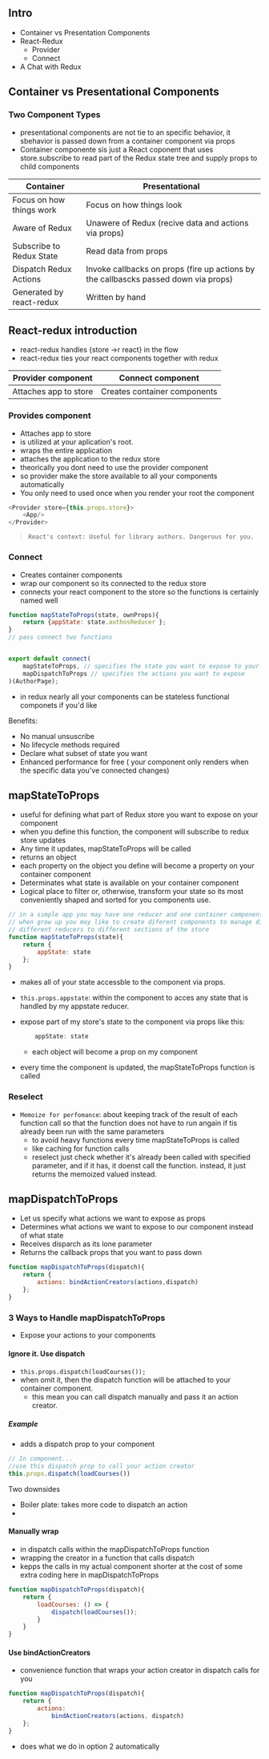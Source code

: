 ## Intro

- Container vs Presentation Components
- React-Redux
    - Provider
    - Connect
- A Chat with Redux


## Container vs Presentational Components

### Two Component Types

- presentational components are not tie to an specific behavior, it sbehavior is passed down from a container component via props 
- Container componente sis just a React coponent that uses store.subscribe to read part of the Redux state tree and supply props to child components

|**Container**|**Presentational**|
|--|--|
|Focus on how things work|Focus on how things look|
|Aware of Redux|Unawere of Redux (recive data and actions via props)|
|Subscribe to Redux State|Read data from props|
|Dispatch Redux Actions|Invoke callbacks on props (fire up actions by the callbascks passed down via props)|
|Generated by react-redux|Written by hand|

## React-redux introduction

- react-redux handles {store ->r react} in the flow
- react-redux ties your react components together with redux

|**Provider component**|**Connect component**|
|--|--|
| Attaches app to store| Creates container components|

### Provides component

- Attaches app to store
- is utilized at your aplication's root.
- wraps the entire application
- attaches the application to the redux store
- theorically you dont need to use the provider component 
- so provider make the store available to all your components automatically
- You only need to used once when you render your root the component 
```js
<Provider store={this.props.store}>
    <App/>
</Provider>
```
> `React's context: Useful for library authors. Dangerous for you.`

### Connect

- Creates container components
- wrap our component so its connected to the redux store
- connects your react component to the store so the functions is certainly named well 

```js
function mapStateToProps(state, ownProps){
    return {appState: state.authosReducer };
}
// pass connect two functions


export default connect(
    mapStateToProps, // specifies the state you want to expose to your component
    mapDispatchToProps // specifies the actions you want to expose
)(AuthorPage);
```
- in redux nearly all your components can be stateless functional componets if you'd like 

Benefits:
- No manual unsuscribe
- No lifecycle methods required
- Declare what subset of state you want 
- Enhanced performance for free ( your component only renders when the specific data you've connected changes)

## mapStateToProps

- useful for defining what part of Redux store you want to expose on your component
- when you define this function, the component will subscribe to redux store updates
- Any time it updates, mapStateToProps will be called 
- returns an object
- each property on the object you define will become a property on your container component 
- Determinates what state is available on your container component
- Logical place to filter or, otherwise, transform your state so its most conveniently shaped and sorted for you components use.

```js
// in a simple app you may have one reducer and one container component
// when grow up you may like to create diferent components to manage different pages or sectios of your app
// different reducers to different sections of the store
function mapStateToProps(state){
    return {
        appState: state
    };
}
```

- makes all of your state accessble to the component via props.
- `this.props.appstate`: within the component to acces any state that is handled by my appstate reducer.
- expose part of my store's state to the component via props like this:
    ```js
        appState: state
    ```
    - each object will become a prop on my component

- every time the component is updated, the mapStateToProps function is called

### Reselect

- `Memoize for perfomance`: about keeping track of the result of each function call so that the function does not have to run angain if tis already been run with the same parameters
    - to avoid heavy functions every time mapStateToProps is called 
    - like caching for function calls 
    - reselect just check whether it's already been called with specified parameter, and if it has, it doenst call the  function. instead, it just returns the memoized valued instead.


## mapDispatchToProps

- Let us specify what actions we want to expose as props
- Determines what actions we want to expose to our component instead of what state
- Receives disparch as its lone parameter
- Returns the callback props that you want to pass down 
```js
function mapDispatchToProps(dispatch){
    return {
        actions: bindActionCreators(actions,dispatch)
    };
}
```


### 3 Ways to Handle mapDispatchToProps

- Expose your actions to your components

#### Ignore it. Use dispatch

- `this.props.dispatch(loadCourses());`
- when omit it, then the dispatch function will be attached to your container component.
    - this mean you can call dispatch manually and pass it an action creator.

##### Example

- adds a dispatch prop to your component
```js
// In component...
//use this dispatch prop to call your action creator 
this.props.dispatch(loadCourses())
```
Two downsides
- Boiler plate: takes more code to dispatch an action 
- 
#### Manually wrap

- in dispatch calls within the mapDispatchToProps function
- wrapping the creator in a function that calls dispatch
- kepps the calls in my actual component shorter at the cost of some extra coding here in mapDispatchToProps
```js
function mapDispatchToProps(dispatch){
    return {
        loadCourses: () => {
            dispatch(loadCourses());
        }
    }
}
```

#### Use bindActionCreators

- convenience function that wraps your action creator in dispatch calls for you

```js
function mapDispatchToProps(dispatch){
    return {
        actions:
            bindActionCreators(actions, dispatch)
    };
}
```

- does what we do in option 2 automatically
